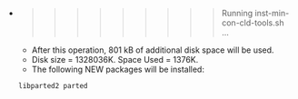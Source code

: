 * >>>>>>>>> Running inst-min-con-cld-tools.sh ...
  * After this operation, 801 kB of additional disk space will be used.
  * Disk size = 1328036K. Space Used = 1376K.
  * The following NEW packages will be installed:
  ```bash
  libparted2 parted
  ```
